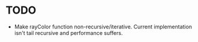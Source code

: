 # TODO

- Make rayColor function non-recursive/iterative. Current implementation isn't tail 
  recursive and performance suffers.

